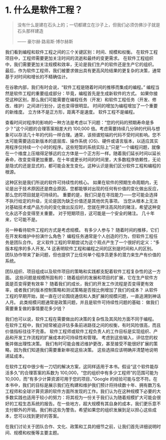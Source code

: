 # 1. 什么是软件工程？

> 没有什么是建在石头上的；一切都建立在沙子上，但我们必须仿佛沙子就是石头那样建造
>
> —— 豪尔赫·路易斯·博尔赫斯

我们看到编程和软件工程之间的三个关键区别：时间、规模和权衡。 在软件工程项目中，工程师需要更加关注时间的流逝和最终的变更需求。 在软件工程组织中，我们需要更加关注规模和效率，无论是我们生产的软件还是生产它的组织。 最后，作为软件工程师，我们被要求做出具有更高风险结果的更复杂的决策，通常基于对时间和增长的不精确估计。

在谷歌内部，我们有时会说，“软件工程是随着时间的推移而集成的编程。” 编程当然是软件工程的重要组成部分：毕竟，编程首先是生成新软件的方式。 如果你接受这种区别，那么我们可能需要在编程任务（开发）和软件工程任务（开发、修改、维护）之间进行划分，这也变得很明显。 时间的增加为编程增加了一个重要的新维度。 立方体不是正方形，距离不是速度。 软件工程不是编程。

查看时间对程序的影响的一种方法是考虑以下问题：“您的代码的预期寿命是多少？”这个问题的合理答案相差大约 100,000 倍。考虑需要持续几分钟的代码与想象可以存活几十年的代码一样合理。通常，该频谱短端的代码不受时间影响。您不太可能需要适应新版本的底层库、操作系统 (OS)、硬件或语言版本，以适应其实用程序仅持续一个小时的程序。这些短暂的系统实际上“只是”一个编程问题，就像在一个维度上压缩得足够远的立方体是一个正方形一样。随着我们延长时间以延长寿命，改变变得更加重要。在十年或更长时间的时间里，大多数程序依赖性，无论是隐式的还是显式的，都可能会发生变化。这种认识是我们区分软件工程和编程的根源。

这种区别是我们所说的软件可持续性的核心。 如果在软件的预期生命周期内，无论是出于技术原因还是商业原因，您都能够对出现的任何有价值的变化做出反应，那么您的项目就是可持续的。 重要的是，我们只是在寻找能力——您可能会选择不执行给定的升级，无论是因为缺乏价值还是其他优先事项。 当您从根本上无法对基础技术或产品方向的变化做出反应时，您就在押注高风险的赌注，希望这种变化永远不会变得至关重要。 对于短期项目，这可能是一个安全的赌注。 几十年来，它可能不是。

另一种看待软件工程的方式是考虑规模。 有多少人参与？ 随着时间的推移，它们在开发和维护中扮演什么角色？ 编程任务通常是个人创造的行为，但软件工程任务是团队合作。 定义软件工程的早期尝试为这个观点产生了一个很好的定义：“多版本程序的多人开发。”4 这表明软件工程和编程之间的区别是时间和人的区别。 团队协作带来了新问题，但也提供了比任何单个程序员更多的潜力来生产有价值的系统。

团队组织、项目组成以及软件项目的策略和实践都支配着软件工程复杂性的这一方面。 这些问题是规模所固有的：随着组织的发展和项目的扩展，它在生产软件方面是否变得更有效率？ 随着我们的成长，我们的开发工作流程是否变得更有效率，或者我们的版本控制策略和测试策略是否按比例增加了我们的成本？ 从软件工程的早期开始，就一直在讨论围绕通信和人类扩展的规模问题，一直追溯到神话人月。  此类规模问题通常是政策问题，并且是软件可持续性问题的基础： 做我们需要重复做的事情要花多少钱？

我们也可以说，软件工程在需要做出的决策的复杂性及其风险方面不同于编程。 在软件工程中，我们经常被迫评估多条前进路径之间的权衡，有时风险很高，而且价值指标往往不完善。 软件工程师或软件工程负责人的工作目标是实现组织、产品和开发工作流程的扩展成本的可持续性和管理。 考虑到这些输入，评估您的权衡并做出理性决策。 我们有时可能会推迟维护更改，甚至接受不能很好扩展的策略，因为我们知道我们需要重新审视这些决策。 这些选择应该明确并清楚地说明递延成本。

在软件工程中很少有一刀切的解决方案，这同样适用于本书。假设“这个软件能存活多久”的合理答案的系数为 100,000，“您的组织中有多少工程师”的范围可能为 10,000，而“有多少计算资源可用于您的项目，”Google 的经验可能与您不符。在本书中，我们的目标是展示我们在构建和维护我们预计将持续数十年、拥有数万名工程师和全球计算资源的软件方面所发现的工作。我们认为在这种规模下必要的大多数实践也适用于较小的努力：将其视为一份关于我们认为随着规模扩大可能会很好的工程生态系统的报告。在一些地方，超大规模有其自身的成本，我们更乐意不支付额外的开销。我们称这些为警告。希望如果您的组织发展到足以担心这些成本，您可以找到更好的答案。

在我们讨论关于团队合作、文化、政策和工具的细节之前，让我们首先详细说明时间、规模和权衡等主要主题。

####

####
